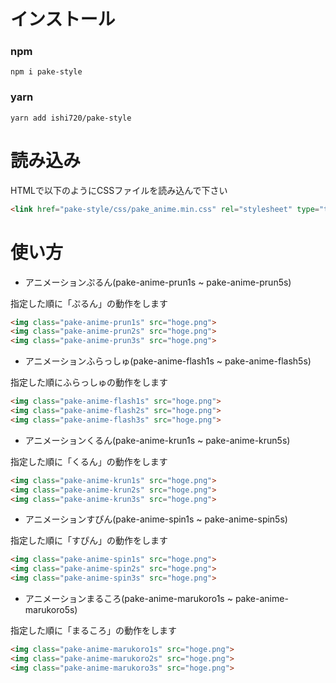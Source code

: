 # インストール

### npm

```
npm i pake-style 
```


### yarn

```
yarn add ishi720/pake-style 
```

# 読み込み

HTMLで以下のようにCSSファイルを読み込んで下さい

```html
<link href="pake-style/css/pake_anime.min.css" rel="stylesheet" type="text/css">
```

# 使い方

- アニメーションぷるん(pake-anime-prun1s ~ pake-anime-prun5s)

指定した順に「ぷるん」の動作をします

```html
<img class="pake-anime-prun1s" src="hoge.png">
<img class="pake-anime-prun2s" src="hoge.png">
<img class="pake-anime-prun3s" src="hoge.png">
```

- アニメーションふらっしゅ(pake-anime-flash1s ~ pake-anime-flash5s)

指定した順にふらっしゅの動作をします

```html
<img class="pake-anime-flash1s" src="hoge.png">
<img class="pake-anime-flash2s" src="hoge.png">
<img class="pake-anime-flash3s" src="hoge.png">
```

- アニメーションくるん(pake-anime-krun1s ~ pake-anime-krun5s)

指定した順に「くるん」の動作をします

```html
<img class="pake-anime-krun1s" src="hoge.png">
<img class="pake-anime-krun2s" src="hoge.png">
<img class="pake-anime-krun3s" src="hoge.png">
```


- アニメーションすぴん(pake-anime-spin1s ~ pake-anime-spin5s)

指定した順に「すぴん」の動作をします

```html
<img class="pake-anime-spin1s" src="hoge.png">
<img class="pake-anime-spin2s" src="hoge.png">
<img class="pake-anime-spin3s" src="hoge.png">
```

- アニメーションまるころ(pake-anime-marukoro1s ~ pake-anime-marukoro5s)

指定した順に「まるころ」の動作をします

```html
<img class="pake-anime-marukoro1s" src="hoge.png">
<img class="pake-anime-marukoro2s" src="hoge.png">
<img class="pake-anime-marukoro3s" src="hoge.png">
```



